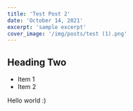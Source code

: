 ```yaml
---
title: 'Test Post 2'
date: 'October 14, 2021'
excerpt: 'sample excerpt'
cover_image: '/img/posts/test (1).png'
---
```


## Heading Two

* Item 1
* Item 2

Hello world :)